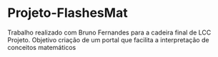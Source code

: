 # Projeto-FlashesMat

Trabalho realizado com Bruno Fernandes para a cadeira final de LCC Projeto.
Objetivo criação de um portal que facilita a interpretação de conceitos matemáticos
